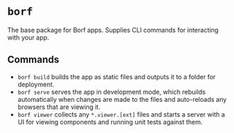 # `borf`

The base package for Borf apps. Supplies CLI commands for interacting with your app.

## Commands

- `borf build` builds the app as static files and outputs it to a folder for deployment.
- `borf serve` serves the app in development mode, which rebuilds automatically when changes are made to the files and auto-reloads any browsers that are viewing it.
- `borf viewer` collects any `*.viewer.[ext]` files and starts a server with a UI for viewing components and running unit tests against them.
